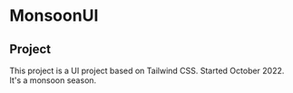 # MonsoonUI
## Project
This project is a UI project based on Tailwind CSS.
Started October 2022. It's a monsoon season.